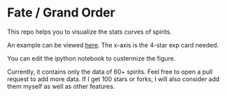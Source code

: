 # Fate / Grand Order
This repo helps you to visualize the stats curves of spirits.

An example can be viewed [here](https://gist.github.com/WenjieZ/d699211f31579af2644f7212619c4741).
The x-axis is the 4-star exp card needed.

You can edit the ipython notebook to custermize the figure.

Currently, it contains only the data of 60+ spirits. Feel free to open a pull request to add more data.
If I get 100 stars or forks, I will also consider add them myself as well as other features.
